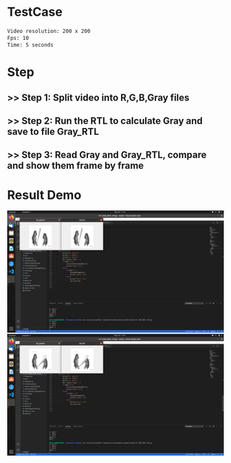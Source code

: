 # TestCase
```
Video resolution: 200 x 200
Fps: 10
Time: 5 seconds
```
# Step
##  >> Step 1: Split video into R,G,B,Gray files
##  >> Step 2: Run the RTL to calculate Gray and save to file Gray_RTL
##  >> Step 3: Read Gray and Gray_RTL, compare and show them frame by frame

# Result Demo
![image](Sources/one_frame_demo_0.png)
![image](Sources/one_frame_demo_1.png)
